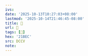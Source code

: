 ```yaml
---
ivs:
date: '2025-10-13T10:27:03+08:00'
lastmod: '2025-10-14T21:46:45-08:00'
title: 􄈤
url: 􄈤
tags: [𡯬]
hex: '21BEC'
src: DCCV
note:
---
```

